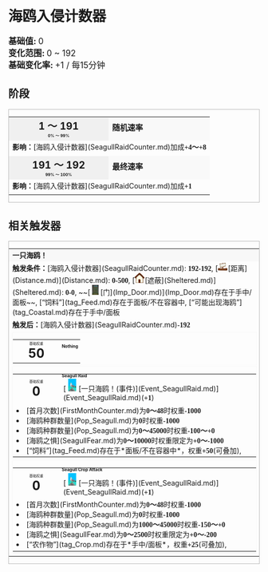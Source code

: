 # 海鸥入侵计数器  
  
<div style="font-size:1.2em"><b>基础值: </b> 0 </div>  
<div style="font-size:1.2em"><b>变化范围: </b> 0 ~ 192 </div>  
<div style="font-size:1.2em"><b>基础变化率: </b> +1 / 每15分钟 </div>  
  
## 阶段  
<div  style="border:1px solid #BBB"><table><tr style="height:2em;"><td style="background-color:#F0F0F0;text-align:center;width:180px;font-size:1.4em;font-weight:bold;vertical-align:middle;"><div>1 ～ 191<div><div style="font-size:0.4em">0% ～ 99%</div></td><td colspan=2 style="font-size:1.1em;vertical-align:middle;background-color:#F9F9F9;"><div><b>随机速率</b></div><div style="font-size:0.8em;padding-top:4px;"></div></td></tr><tr><td colspan=2><b>影响：</b>[海鸥入侵计数器](SeagullRaidCounter.md)加成<span style="font-family:ui-monospace"><b>+4～+8</b></span></td></tr><tr><td colspan=2></td></tr><tr style="height:2em;"><td style="background-color:#F0F0F0;text-align:center;width:180px;font-size:1.4em;font-weight:bold;vertical-align:middle;"><div>191 ～ 192<div><div style="font-size:0.4em">99% ～ 100%</div></td><td colspan=2 style="font-size:1.1em;vertical-align:middle;background-color:#F9F9F9;"><div><b>最终速率</b></div><div style="font-size:0.8em;padding-top:4px;"></div></td></tr><tr><td colspan=2><b>影响：</b>[海鸥入侵计数器](SeagullRaidCounter.md)加成<span style="font-family:ui-monospace"><b>+1</b></span></td></tr><tr><td colspan=2></td></tr></table></div>  
  
## 相关触发器  
<div style="border:1px solid #BBB"><table><tr style="background-color:#F8F8F8"><td><b>一只海鸥！</b></td></tr><tr><td><b>触发条件：</b>[海鸥入侵计数器](SeagullRaidCounter.md): <span style="font-family:ui-monospace"><b>192-192</b></span>, [<div style="width:20px;display:inline-block;text-align:center"><img decoding="async" src="Sprite/Distance.png" href="a.md" style="max-width:20px;max-height:20px;"></div>[距离](Distance.md)](Distance.md): <span style="font-family:ui-monospace"><b>0-500</b></span>, [<div style="width:20px;display:inline-block;text-align:center"><img decoding="async" src="Sprite/Comfort.png" href="a.md" style="max-width:20px;max-height:20px;"></div>[遮蔽](Sheltered.md)](Sheltered.md): <span style="font-family:ui-monospace"><b>0-0</b></span>, ~~[<div style="width:20px;display:inline-block;text-align:center"><img decoding="async" src="Sprite/Door.png" href="a.md" style="max-width:20px;max-height:20px;"></div>[门](Imp_Door.md)](Imp_Door.md)存在于手中/面板~~, [“饲料”](tag_Feed.md)存在于面板/不在容器中, [“可能出现海鸥”](tag_Coastal.md)存在于手中/面板</td></tr><tr><td><b>触发后：</b>[海鸥入侵计数器](SeagullRaidCounter.md)<span style="font-family:ui-monospace"><b>-192</b></span></td></tr><tr><td><div style="columns:auto;position:relative;"><div style="display:inline-block;width:100%;break-inside: avoid;border:1px solid #F8F8F8"><table style="margin-bottom:3px;"><tr><td rowspan=2 style="text-align:center" width="80px"><div style="font-size:0.5em">基础权重</div><div style="font-size:1.8em;font-weight:bold">50</div></td><td style="font-size:0.6em;line-height:0.6em;font-weight:bold">Nothing</td></tr><tr><td></td></tr></table></div><div style="display:inline-block;width:100%;break-inside: avoid;border:1px solid #F8F8F8"><table style="margin-bottom:3px;"><tr><td rowspan=2 style="text-align:center" width="80px"><div style="font-size:0.5em">基础权重</div><div style="font-size:1.8em;font-weight:bold">0</div></td><td style="font-size:0.6em;line-height:0.6em;font-weight:bold">Seagull Raid</td></tr><tr><td>[<div style="width:25px;display:inline-block;text-align:center"><img decoding="async" src="Sprite/Seagull.png" href="a.md" style="max-width:25px;max-height:25px;"></div>[一只海鸥！(事件)](Event_SeagullRaid.md)](Event_SeagullRaid.md)(<span style="font-family:ui-monospace"><b>+1</b></span>)</td></tr><tr><td colspan=2><li>[首月次数](FirstMonthCounter.md)为<span style="font-family:ui-monospace"><b>0～48</b></span>时权重<span style="font-family:ui-monospace"><b>-1000</b></span></li><li>[海鸥种群数量](Pop_Seagull.md)为<span style="font-family:ui-monospace"><b>0</b></span>时权重<span style="font-family:ui-monospace"><b>-1000</b></span></li><li>[海鸥种群数量](Pop_Seagull.md)为<span style="font-family:ui-monospace"><b>0～45000</b></span>时权重<span style="font-family:ui-monospace"><b>-100～+0</b></span></li><li>[海鸥之惧](SeagullFear.md)为<span style="font-family:ui-monospace"><b>0～10000</b></span>时权重限定为<span style="font-family:ui-monospace"><b>+0～-1000</b></span></li><li>[“饲料”](tag_Feed.md)存在于*面板/不在容器中*，权重<span style="font-family:ui-monospace"><b>+50</b></span>(可叠加),</li></td></tr></table></div><div style="display:inline-block;width:100%;break-inside: avoid;border:1px solid #F8F8F8"><table style="margin-bottom:3px;"><tr><td rowspan=2 style="text-align:center" width="80px"><div style="font-size:0.5em">基础权重</div><div style="font-size:1.8em;font-weight:bold">0</div></td><td style="font-size:0.6em;line-height:0.6em;font-weight:bold">Seagull Crop Attack</td></tr><tr><td>[<div style="width:25px;display:inline-block;text-align:center"><img decoding="async" src="Sprite/Seagull.png" href="a.md" style="max-width:25px;max-height:25px;"></div>[一只海鸥！(事件)](Event_SeagullRaid.md)](Event_SeagullRaid.md)(<span style="font-family:ui-monospace"><b>+1</b></span>)</td></tr><tr><td colspan=2><li>[首月次数](FirstMonthCounter.md)为<span style="font-family:ui-monospace"><b>0～48</b></span>时权重<span style="font-family:ui-monospace"><b>-1000</b></span></li><li>[海鸥种群数量](Pop_Seagull.md)为<span style="font-family:ui-monospace"><b>0</b></span>时权重<span style="font-family:ui-monospace"><b>-1000</b></span></li><li>[海鸥种群数量](Pop_Seagull.md)为<span style="font-family:ui-monospace"><b>1000～45000</b></span>时权重<span style="font-family:ui-monospace"><b>-150～+0</b></span></li><li>[海鸥之惧](SeagullFear.md)为<span style="font-family:ui-monospace"><b>0～2500</b></span>时权重限定为<span style="font-family:ui-monospace"><b>+0～-200</b></span></li><li>[“农作物”](tag_Crop.md)存在于*手中/面板*，权重<span style="font-family:ui-monospace"><b>+25</b></span>(可叠加),</li></td></tr></table></div></div></td></tr></table></div>  


<script>document.title="海鸥入侵计数器 - 卡牌生存百科 Card Survival Wiki";</script>